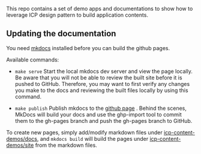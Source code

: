 This repo contains a set of demo apps and documentations to show how to leverage ICP design pattern to build application contents.

## Updating the documentation
You need [mkdocs](http://www.mkdocs.org/) installed before you can build the github pages.

Available commands:
- `make serve` Start the local mkdocs dev server and view the page locally. Be aware that you will not be able to review the built site before it is pushed to GitHub. Therefore, you may want to first verify any changes you make to the docs and reviewing the built files locally by using this command.

- `make publish` Publish mkdocs to the [github page]([https://pages.github.ibm.com/watson-foundation-services/icp-content-demos/](https://pages.github.ibm.com/watson-foundation-services/icp-content-demos/)) . Behind the scenes, MkDocs will build your docs and use the ghp-import tool to commit them to the gh-pages branch and push the gh-pages branch to GitHub.

To create new pages, simply add/modify markdown files under [icp-content-demos/docs](https://github.ibm.com/watson-foundation-services/icp-content-demos/tree/master/docs), and `mkdocs build` will build the pages under [icp-content-demos/site](https://github.ibm.com/watson-foundation-services/icp-content-demos/tree/master/site) from the markdown files.
